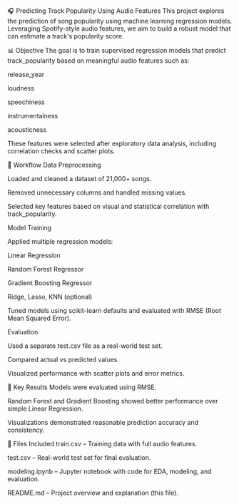 🎧 Predicting Track Popularity Using Audio Features
This project explores the prediction of song popularity using machine learning regression models. Leveraging Spotify-style audio features, we aim to build a robust model that can estimate a track's popularity score.

📊 Objective
The goal is to train supervised regression models that predict track_popularity based on meaningful audio features such as:

release_year

loudness

speechiness

instrumentalness

acousticness

These features were selected after exploratory data analysis, including correlation checks and scatter plots.

🧪 Workflow
Data Preprocessing

Loaded and cleaned a dataset of 21,000+ songs.

Removed unnecessary columns and handled missing values.

Selected key features based on visual and statistical correlation with track_popularity.

Model Training

Applied multiple regression models:

Linear Regression

Random Forest Regressor

Gradient Boosting Regressor

Ridge, Lasso, KNN (optional)

Tuned models using scikit-learn defaults and evaluated with RMSE (Root Mean Squared Error).

Evaluation

Used a separate test.csv file as a real-world test set.

Compared actual vs predicted values.

Visualized performance with scatter plots and error metrics.

🧠 Key Results
Models were evaluated using RMSE.

Random Forest and Gradient Boosting showed better performance over simple Linear Regression.

Visualizations demonstrated reasonable prediction accuracy and consistency.

📁 Files Included
train.csv – Training data with full audio features.

test.csv – Real-world test set for final evaluation.

modeling.ipynb – Jupyter notebook with code for EDA, modeling, and evaluation.

README.md – Project overview and explanation (this file).


